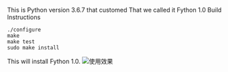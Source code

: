 This is Python version 3.6.7 that customed
That we called it Fython 1.0
Build Instructions

    ./configure
    make
    make test
    sudo make install

This will install Fython 1.0.
![使用效果](./Python-Private-Custom-Version/docimg/help.jpg)

